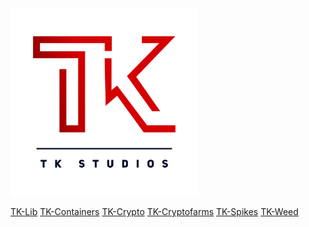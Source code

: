 <img src="./assets/images/logo.png" width="300">

<a class="btn" name="button" href="#/tk-lib.md">TK-Lib</a>
<a class="btn" name="button" href="#/tk-containers.md">TK-Containers</a>
<a class="btn" name="button" href="#/tk-crypto.md">TK-Crypto</a>
<a class="btn" name="button" href="#/tk-cryptofarms.md">TK-Cryptofarms</a>
<a class="btn" name="button" href="#/tk-spikes.md">TK-Spikes</a>
<a class="btn" name="button" href="#/tk-weed.md">TK-Weed</a>
